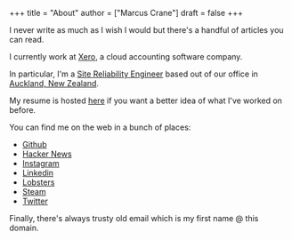 +++
title = "About"
author = ["Marcus Crane"]
draft = false
+++

I never write as much as I wish I would but there's a handful of articles you can read.

I currently work at [Xero](https://xero.com/nz/), a cloud accounting software company.

In particular, I'm a [Site Reliability Engineer](https://en.wikipedia.org/wiki/Site%5FReliability%5FEngineering) based out of our office in [Auckland, New Zealand](https://en.wikipedia.org/wiki/Auckland).

My resume is hosted [here](/resume.pdf) if you want a better idea of what I've worked on before.

You can find me on the web in a bunch of places:

-   [Github](https://github.com/marcus-crane)
-   [Hacker News](https://news.ycombinator.com/user?id=spondyl)
-   [Instagram](https://instagram.com/sentryism)
-   [Linkedin](https://linkedin.com/in/marcus-crane)
-   [Lobsters](https://lobste.rs/u/sentry)
-   [Steam](https://steamcommunity.com/id/sandtree)
-   [Twitter](https://twitter.com/sentreh)

Finally, there's always trusty old email which is my first name @ this domain.
